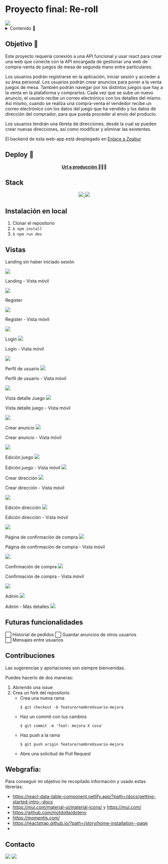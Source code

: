 # Proyecto final: Re-roll 

<img src="./src/assets/perfilycambiojuego.gif">

<details>
  <summary>Contenido 📝</summary>
  <ol>
    <li><a href="#objetivo-🎯">Objetivo</a></li>
    <li><a href="#sobre-el-proyecto-🔎">Sobre el proyecto</a></li>
    <li><a href="#deploy-🚀">Deploy</a></li>
    <li><a href="#stack">Stack</a></li>
    <li><a href="#instalación-en-local">Instalación</a></li>
    <li><a href="#vistas">Vistas</a></li>
    <li><a href="#futuras-funcionalidades">Futuras funcionalidades</a></li>
    <li><a href="#contribuciones">Contribuciones</a></li>
    <li><a href="#webgrafia">Webgrafia</a></li>
    <li><a href="#contacto">Contacto</a></li>
  </ol>
</details>

## Objetivo 🎯
Este proyecto requería conexión a una API funcional y usar react para crear una web que conecte con la API encargada de gestionar una web de compra-venta de juegos de mesa de segunda mano entre particulares.  

Los usuarios podrán registrarse en la aplicación, iniciar sesión y acceder a su área personal. Los usuarios podrán crear anuncios para poner a la venta juegos de mesa. También podrán navegar por los distintos juegos que hay a la venta en la plataforma y comprarlos. Cada vez que se sube un nuevo anuncio, el usuario recibe un correo electrónico con los detalles del mismo. Así mismo, cuando se realiza una compra-venta el vendedor recibe un correo electrónico con los datos del juego que ha vendido y los datos de dirección del comprador, para que pueda proceder al envío del producto.

Los usuarios tendrán una libreta de direcciones, desde la cual se pueden crear nuevas direcciones, así como modificar y eliminar las existentes.

El backend de esta web-app está desplegado en [Enlace a Zeabur](https://reroll-back.zeabur.app/hello)

## Deploy 🚀
<div align="center">
    <a href="https://reroll.zeabur.app/"><strong>Url a producción </strong></a>🚀🚀🚀
</div>

## Stack
<div align="center">
<a href="https://www.reactjs.com/">
    <img src= "https://img.shields.io/badge/React-20232A?style=for-the-badge&logo=react&logoColor=61DAFB"/>
</a>
<a href="https://developer.mozilla.org/es/docs/Web/JavaScript">
    <img src= "https://img.shields.io/badge/javascipt-EFD81D?style=for-the-badge&logo=javascript&logoColor=black"/>
</a>
 </div>

## Instalación en local
1. Clonar el repositorio
2. ` $ npm install `
3. ``` $ npm run dev ```


## Vistas
Landing sin haber iniciado sesión

<img src="./src/assets/Landing.png">  

Landing - Vista móvil

<img src="./src/assets/LandingMovil.png">  

Register

<img src="./src/assets/register.png">

Register - Vista móvil

<img src="./src/assets/registerMovil.png">


Login
<img src="./src/assets/Login.png">

Login - Vista móvil

<img src="./src/assets/loginMovil.png">

Perfil de usuario
<img src="./src/assets/perfilUsuario.png">

Perfil de usuario - Vista móvil

<img src="./src/assets/perfilUsuarioMovil.png">

Vista detalle Juego
<img src="./src/assets/vistaDetalleJuego.png">


Vista detalle juego - Vista móvil

<img src="./src/assets/vistaDetalleJuegoMovil.png">

Crear anuncio
<img src="./src/creacionJuego.png">

Crear anuncio - Vista móvil

<img src="./src/creacionJuegoMovil.png">

Edición juego
<img src="./src/assets/edicionJuego.png">

Edición juego - Vista móvil
<img src="./src/assets/edicionJuegoMovil.png">

Crear dirección
<img src="./src/assets/nuevaDireccion.png">

Crear dirección - Vista móvil

<img src="./src/assets/nuevaDireccionMovil.png">

Edición dirección
<img src="./src/assets/edicionDireccion.png">

Edición dirección - Vista móvil

<img src="./src/assets/edicionDireccionMovil.png">

Página de confirmación de compra
<img src="./src/assets/compra1.png">

Página de confirmación de compra - Vista móvil

<img src="./src/assets/compra1Movil.png">

Confirmación de compra
<img src="./src/assets/confirmarCompra.png">

Confirmación de compra - Vista móvil

<img src="./src/assets/confirmarCompraMovil.png">

Admin
<img src="./src/assets/admin1.png">

Admin - Más detalles
<img src="./src/assets/admin2.png">


## Futuras funcionalidades
  
⬜ Historial de pedidos
⬜ Guardar anuncios de otros usuarios  
⬜ Mensajes entre usuarios


## Contribuciones
Las sugerencias y aportaciones son siempre bienvenidas.  

Puedes hacerlo de dos maneras:

1. Abriendo una issue
2. Crea un fork del repositorio
    - Crea una nueva rama  
        ```
        $ git checkout -b feature/nombreUsuario-mejora
        ```
    - Haz un commit con tus cambios 
        ```
        $ git commit -m 'feat: mejora X cosa'
        ```
    - Haz push a la rama 
        ```
        $ git push origin feature/nombreUsuario-mejora
        ```
    - Abre una solicitud de Pull Request


## Webgrafia:
Para conseguir mi objetivo he recopilado información y usado estas librerías:
- https://react-data-table-component.netlify.app/?path=/docs/getting-started-intro--docs
- https://mui.com/material-ui/material-icons/ y https://mui.com/
- https://github.com/motdotla/dotenv
- https://momentjs.com/
- https://reactstrap.github.io/?path=/story/home-installation--page
- 

## Contacto

<a href = "mailto:aipachecogarcia@gmail.com
"><img src="https://img.shields.io/badge/Gmail-C6362C?style=for-the-badge&logo=gmail&logoColor=white" target="_blank"></a>
<a href="https://www.linkedin.com/in/anapachecogarcia/" target="_blank"><img src="https://img.shields.io/badge/-LinkedIn-%230077B5?style=for-the-badge&logo=linkedin&logoColor=white" target="_blank"></a>
</p>
